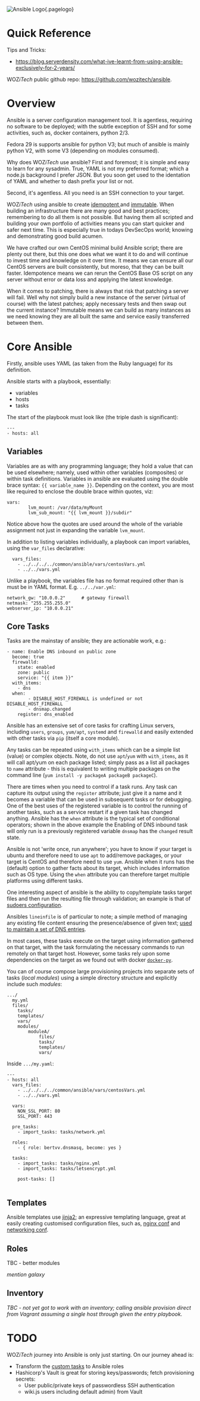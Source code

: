 ![Ansible Logo](/uploads/logos/ansible-logo.png "Ansible Logo"){.pagelogo}
<!-- TITLE: Ansible -->
<!-- SUBTITLE: A quick summary of Ansible -->

# Quick Reference
Tips and Tricks:
* https://blog.serverdensity.com/what-ive-learnt-from-using-ansible-exclusively-for-2-years/

WOZ*iTech* public github repo: https://github.com/wozitech/ansible.
# Overview
Ansible is a server configuration management tool. It is agentless, requiring no software to be deployed; with the subtle exception of SSH and for some activities, such as, docker containers, python 2/3.

Fedora 29 is supports ansible for python V3; but much of ansible is mainly python V2, with some V3 (depending on modules consumed).

Why does WOZ*iTech* use ansible? First and foremost; it is simple and easy to learn for any sysadmin. True, YAML is not my preferred format; which a node.js background I prefer JSON. But you soon get used to the identation of YAML and whether to dash prefix your list or not.

Second, it's agentless. All you need is an SSH connection to your target.

WOZ*iTech* using ansible to create [idempotent ](https://www.google.com/search?q=idempotent&ie=utf-8&oe=utf-8&client=firefox-b-ab) and [immutable](https://www.google.com/search?q=immutable&ie=utf-8&oe=utf-8&client=firefox-b-ab). When building an infrastructure there are many good and best practices; remembering to do all them is not possible. But having them all scripted and building your own portfolio of activities means you can start quicker and safer next time. This is especially true in todays DevSecOps world; knowing and demonstrating good build acumen.

We have crafted our own CentOS minimal build Ansible script; there are plenty out there, but this one does what we want it to do and will continue to invest time and knowledge on it over time. It means we can ensure all our CentOS servers are built consistently, but moreso, that they can be built faster. Idempotence means we can rerun the CentOS Base OS script on any server without error or data loss and applying the latest knowledge.

When it comes to patching, there is always that risk that patching a server will fail. Well why not simply build a new instance of the server (virtual of course) with the latest patches; apply necessary tests and then swap out the current instance? Immutable means we can build as many instances as we need knowing they are all built the same and service easily transferred between them.

# Core Ansible
Firstly, ansible uses YAML (as taken from the Ruby language) for its definition.

Ansible starts with a playbook, essentially:
* variables
* hosts
* tasks

The start of the playbook must look like (the triple dash is significant):
```
---
- hosts: all
```


## Variables
Variables are as with any programming language; they hold a value that can be used elsewhere; namely, used within other variables (composites) or within task definitions. Variables in ansible are evaluated using the double brace syntax: `{{ variable_name }}`. Depending on the context, you are most like required to enclose the double brace within quotes, viz:
```
vars:
		lvm_mount: /var/data/myMount
		lvm_sub_mount: "{{ lvm_mount }}/subdir"
```

Notice above how the quotes are used around the whole of the variable assignment not just in expanding the variable `lvm_mount`.

In addition to listing variables individually, a playbook can import variables, using the `var_files` declarative:
```
  vars_files:
    - ../../../../common/ansible/vars/centosVars.yml
    - ../../vars.yml
```

Unlike a playbook, the variables file has no format required other than is must be in YAML format. E.g. `../../var.yml`:
```
network_gw: "10.0.0.2"      # gateway firewall
netmask: "255.255.255.0"
webserver_ip: "10.0.0.21"
```

## Core Tasks
Tasks are the mainstay of ansible; they are actionable work, e.g.:
```
- name: Enable DNS inbound on public zone
  become: true
  firewalld:
    state: enabled
    zone: public
    service: "{{ item }}"
  with_items:
    - dns
  when:
		- DISABLE_HOST_FIREWALL is undefined or not DISABLE_HOST_FIREWALL
		- dnsmap.changed
	register: dns_enabled
```

Ansible has an extensive set of core tasks for crafting Linux servers, including `users`, `groups`, `yum/apt`, `systemd` and `firewalld` and easily extended with other tasks via `pip` (itself a core module).

Any tasks can be repeated using `with_items` which can be a simple list (value) or complex objects. Note, do not use `apt`/`yum` with `with_items`, as it will call apt/yum on each package listed; simply pass as a list all packages to `name` attribute - this is equivalent to writing multiple packages on the command line (`yum install -y packageA packageB packageC`).

There are times when you need to control if a task runs. Any task can capture its output using the `register` attribute; just give it a name and it becomes a variable that can be used in subsequent tasks or for debugging. One of the best uses of the registered variable is to control the running of another tasks, such as a service restart if a given task has changed anything. Ansible has the `when` attribute is the typical set of conditional operators; shown in the above example the Enabling of DNS inbound task will only run is a previously registered variable `dnsmap` has the `changed` result state.

Ansible is not 'write once, run anywhere'; you have to know if your target is ubuntu and therefore need to use `apt` to add/remove packages, or your target is CentOS and therefore need to use `yum`. Ansible when it runs has the (default) option to gather facts about its target, which includes information such as OS type. Using the `when` attribute you can therefore target multiple platforms using different tasks.

One interesting aspect of ansible is the ability to copy/template tasks target files and then run the resulting file through validation; an example is that of [sudoers configuration](https://github.com/wozitech/vagrant/blob/master/common/ansible/tasks/centosTasks.yml).

Ansibles `lineinfile` is of particular to note; a simple method of managing any existing file content ensuring the presence/absence of given text; [used to maintain a set of DNS entries](https://github.com/wozitech/vagrant/blob/master/enterprise/ansible/hosts/proxy/tasks/dns.yml).

In most cases, these tasks execute on the target using information gathered on that target, with the task formulating the necessary commands to run remotely on that target host. However, some tasks rely upon some dependencies on the target as we found out with docker [`docker-py`](https://github.com/wozitech/vagrant/blob/master/common/ansible/tasks/docker_prep.yml).

You can of course compose large provisioning projects into separate sets of tasks (*local modules*) using a simple directory structure and explicitly include such *modules*:
```
.../
  my.yml
  files/
	tasks/
	templates/
	vars/
	modules/
		moduleA/
			files/
			tasks/
			templates/
			vars/
```

Inside `.../my.yaml`:
```
---
- hosts: all
  vars_files:
    - ../../../../common/ansible/vars/centosVars.yml
    - ../../vars.yml

  vars:
    NON_SSL_PORT: 80
    SSL_PORT: 443
		
  pre_tasks:
    - import_tasks: tasks/network.yml

  roles:
    - { role: bertvv.dnsmasq, become: yes }
    
  tasks:
    - import_tasks: tasks/nginx.yml
    - import_tasks: tasks/letsencrypt.yml

	post-tasks: []
	
```

## Templates
Ansible templates use [jinja2](https://docs.ansible.com/ansible/2.6/user_guide/playbooks_templating.html); an expressive templating language, great at easily creating customised configuration files, such as, [nginx conf](https://github.com/wozitech/vagrant/blob/master/enterprise/ansible/hosts/proxy/templates/wiki-reverse.conf.j2) and [networking conf](https://github.com/wozitech/vagrant/blob/master/common/ansible/templates/ifcfg.j2).

## Roles
TBC - better modules

*mention galaxy*

## Inventory
*TBC - not yet got to work with an inventory; calling ansible provision direct from Vagrant assuming a single host through given the entry playbook.*

# TODO
WOZ*iTech* journey into Ansible is only just starting. On our journey ahead is:
* Transform the [custom tasks](https://github.com/wozitech/vagrant/tree/master/common/ansible/tasks) to Ansible roles
* Hashicorp's Vault is great for storing keys/passwords; fetch provisioning secrets:
	* User public/private keys of passwordless SSH authentication
	* wiki.js users including default admin) from Vault


